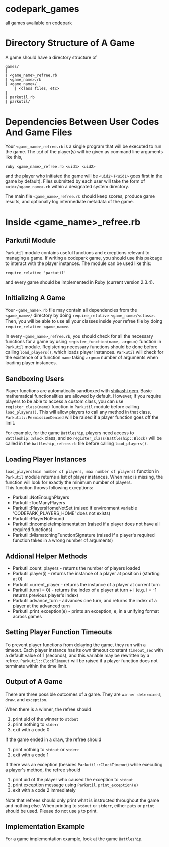 # codepark_games
all games available on codepark

# Directory Structure of A Game
A game should have a directory structure of

    games/
    |
    | <game_name>_refree.rb
    | <game_name>.rb
    | <game_name>/
        | <class files, etc>
    |
    | parkutil.rb
    | parkutil/

# Dependencies Between User Codes And Game Files

Your `<game_name>_refree.rb` is a single program that will be executed to run the game.
The `uid` of the player(s) will be given as command line arguments like this,

    ruby <game_name>_refree.rb <uid1> <uid2>

and the player who initiated the game will be `<uid2>` (`<uid1>` goes first in the game by default).
Files submitted by each user will take the form of `<uid>/<game_name>.rb` within a designated system directory.

The main file `<game_name>_refree.rb` should keep scores, produce game results, and optionally log intermediate metadata of the game.

# Inside <game_name>_refree.rb

## Parkutil Module
`Parkutil` module contains useful functions and exceptions relevant to managing a game.
If writing a codepark game, you should use this pakcage to interact with the player instances.
The module can be used like this:

    require_relative 'parkutil'
  
and every game should be implemented in Ruby (current version 2.3.4).

## Initializing A Game
Your `<game_name>.rb` file may contain all dependencies from the `<game_name>/` directory by doing `require_relative <game_name>/<class>`. Then, you will be able to use all your classes inside your refree file by doing `require_relative <game_name>`.

In every `<game_name>_refree.rb`, you should check for all the necessary functions for a game by using `register_function(name, argnum)` function in `Parkutil` module. Registering necessary functions should be done before calling `load_players()`, which loads player instances. `Parkutil` will check for the existence of a function `name` taking `argnum` number of arguments when loading player instances.

## Sandboxing Users
Player functions are automatically sandboxed with [shikashi gem](https://github.com/tario/shikashi). Basic mathematical functionalities are allowed by default. However, if you require players to be able to access a custom class, you can use `register_class(name)` function in `Parkutil` module before calling `load_players()`. This will allow players to call any method in that class. `Parkutil::PermissionDenied` will be raised if a player function goes off the limit.

For example, for the game `Battleship`, players need access to `Battleship::Block` class, and so `register_class(Battleship::Block)` will be called in the `battleship_refree.rb` file before calling `load_players()`.

## Loading Player Instances
`load_players(min number of players, max number of players)` function in `Parkutil` module returns a list of player instances. When max is missing, the function will look for exactly the minimum number of players.  
This function throws following exceptions:
 - Parkutil::NotEnoughPlayers
 - Parkutil::TooManyPlayers
 - Parkutil::PlayersHomeNotSet (raised if environment variable 'CODEPARK_PLAYERS_HOME' does not exists)
 - Parkutil::PlayerNotFound
 - Parkutil::IncompleteImplementation (raised if a player does not have all required functions)
 - Parkutil::MismatchingFunctionSignature (raised if a player's required function takes in a wrong number of arguments)

## Addional Helper Methods
 - Parkutil.count_players - returns the number of players loaded
 - Parkutil.player(i) - returns the instance of a player at position i (starting at 0)
 - Parkutil.current_player - returns the instance of a player at current turn 
 - Parkutil.turn(i = 0) - returns the index of a player at turn + i (e.g. i = -1 returns previous player's index)  
 - Parkutil.advance_turn - advances one turn, and returns the index of a player at the advanced turn
 - Parkutil.print_exception(e) - prints an exception, e, in a unifying format across games

## Setting Player Function Timeouts
To prevent player functions from delaying the game, they run with a timeout.
Each player instance has its own timeout constant `timeout_sec` with a default value of 1 (seconds), and this variable may be rewritten by a refree. `Parkutil::ClockTimeout` will be raised if a player function does not terminate within the time limit.

## Output of A Game
There are three possible outcomes of a game. They are `winner determined`, `draw`, and `exception`.

When there is a winner, the refree should 
 1. print uid of the winner to `stdout`
 2. print nothing to `stderr`
 2. exit with a code 0
 
If the game ended in a draw, the refree should
 1. print nothing to `stdout` or `stderr`
 2. exit with a code 1
 
If there was an exception (besides `Parkutil::ClockTimeout`) while executing a player's method, the refree should
 1. print uid of the player who caused the exception to `stdout`
 2. print exception message using `Parkutil.print_exception(e)`
 3. exit with a code 2 immediately
 
Note that refrees should only print what is instructed throughout the game and nothing else. When printing to `stdout` or `stderr`, either `puts` or `print` should be used. Please do not use `p` to print.

## Implementation Example
For a game implementation example, look at the game `Battleship`. 
